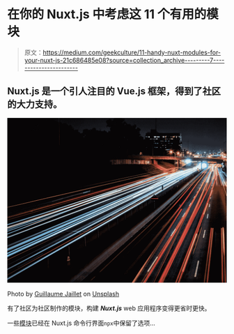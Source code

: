# 在你的 Nuxt.js 中考虑这 11 个有用的模块

> 原文：<https://medium.com/geekculture/11-handy-nuxt-modules-for-your-nuxt-js-21c686485e08?source=collection_archive---------7----------------------->

## Nuxt.js 是一个引人注目的 Vue.js 框架，得到了社区的大力支持。

![](img/3044b06f4db017375e1d79e9efad431d.png)

Photo by [Guillaume Jaillet](https://unsplash.com/@i_am_g?utm_source=medium&utm_medium=referral) on [Unsplash](https://unsplash.com?utm_source=medium&utm_medium=referral)

有了社区为社区制作的模块，构建 ***Nuxt.js*** web 应用程序变得更省时更快。

一些[模块](https://modules.nuxtjs.org/)已经在 Nuxt.js 命令行界面`npx`中保留了选项…